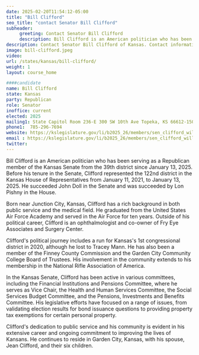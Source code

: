 ```yaml
---
date: 2025-02-20T11:54:12-05:00
title: "Bill Clifford"
seo_title: "contact Senator Bill Clifford"
subheader:
     greeting: Contact Senator Bill Clifford
     description: Bill Clifford is an American politician who has been serving as a Republican member of the Kansas Senate from the 39th district since January 13, 2025. His current term ends on January 8, 2029.
description: Contact Senator Bill Clifford of Kansas. Contact information for Bill Clifford includes email address, phone number, and mailing address.
image: bill-clifford.jpeg
video:
url: /states/kansas/bill-clifford/
weight: 1
layout: course_home

####candidate
name: Bill Clifford
state: Kansas
party: Republican
role: Senator
inoffice: current
elected: 2025
mailing1: State Capitol Room 236-E 300 SW 10th Ave Topeka, KS 66612-1504
phone1:  785-296-7694
website: https://kslegislature.gov/li/b2025_26/members/sen_clifford_william_1//
email : https://kslegislature.gov/li/b2025_26/members/sen_clifford_william_1//
twitter: 
---
```

Bill Clifford is an American politician who has been serving as a Republican member of the Kansas Senate from the 39th district since January 13, 2025. Before his tenure in the Senate, Clifford represented the 122nd district in the Kansas House of Representatives from January 11, 2021, to January 13, 2025. He succeeded John Doll in the Senate and was succeeded by Lon Pishny in the House.

Born near Junction City, Kansas, Clifford has a rich background in both public service and the medical field. He graduated from the United States Air Force Academy and served in the Air Force for ten years. Outside of his political career, Clifford is an ophthalmologist and co-owner of Fry Eye Associates and Surgery Center.

Clifford's political journey includes a run for Kansas's 1st congressional district in 2020, although he lost to Tracey Mann. He has also been a member of the Finney County Commission and the Garden City Community College Board of Trustees. His involvement in the community extends to his membership in the National Rifle Association of America.

In the Kansas Senate, Clifford has been active in various committees, including the Financial Institutions and Pensions Committee, where he serves as Vice Chair, the Health and Human Services Committee, the Social Services Budget Committee, and the Pensions, Investments and Benefits Committee. His legislative efforts have focused on a range of issues, from validating election results for bond issuance questions to providing property tax exemptions for certain personal property.

Clifford's dedication to public service and his community is evident in his extensive career and ongoing commitment to improving the lives of Kansans. He continues to reside in Garden City, Kansas, with his spouse, Jean Clifford, and their six children.
